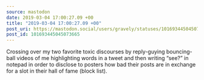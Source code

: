 ```yaml
---
source: mastodon
date: 2019-03-04 17:00:27.09 +00
title: "2019-03-04 17:00:27.09 +00"
post_uri: https://mastodon.social/users/gravely/statuses/101693445045073665
post_id: 101693445045073665
---
```

Crossing over my two favorite toxic discourses by reply-guying bouncing-ball videos of me highlighting words in a tweet and then writing “see?” in notepad in order to disclose to posters how bad their posts are in exchange for a slot in their hall of fame (block list).


